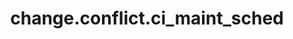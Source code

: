 ---
weight: 615
layout: page
title: change.conflict.ci_maint_sched
description: ""
value: "false"
---